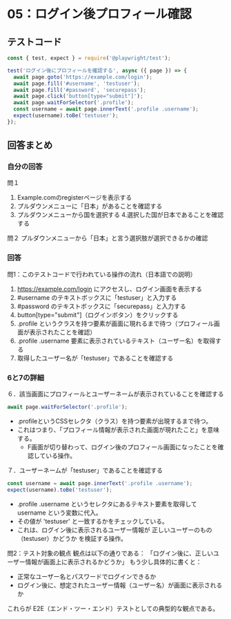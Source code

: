 # 05：ログイン後プロフィール確認

## テストコード

```js
const { test, expect } = require('@playwright/test');

test('ログイン後にプロフィールを確認する', async ({ page }) => {
  await page.goto('https://example.com/login');
  await page.fill('#username', 'testuser');
  await page.fill('#password', 'securepass');
  await page.click('button[type="submit"]');
  await page.waitForSelector('.profile');
  const username = await page.innerText('.profile .username');
  expect(username).toBe('testuser');
});
```

## 回答まとめ

### 自分の回答

問１

1. Example.comのregisterページを表示する
2. プルダウンメニューに「日本」があることを確認する
3. プルダウンメニューから国を選択する
4.選択した国が日本であることを確認する

問２
プルダウンメニューから「日本」と言う選択肢が選択できるかの確認

### 回答

問1：このテストコードで行われている操作の流れ（日本語での説明）
1. https://example.com/login にアクセスし、ログイン画面を表示する
2. #username のテキストボックスに「testuser」と入力する
3. #password のテキストボックスに「securepass」と入力する
4. button[type="submit"]（ログインボタン）をクリックする
5. .profile というクラスを持つ要素が画面に現れるまで待つ（プロフィール画面が表示されたことを確認）
6. .profile .username 要素に表示されているテキスト（ユーザー名）を取得する
7. 取得したユーザー名が「testuser」であることを確認する

### 6と7の詳細

６．該当画面にプロフィールとユーザーネームが表示されていることを確認する

```js
await page.waitForSelector('.profile');
```
- .profileというCSSセレクタ（クラス）を持つ要素が出現するまで待つ。
- これはつまり、「プロフィール情報が表示された画面が現れたこと」を意味する。
   - F画面が切り替わって、ログイン後のプロフィール画面になったことを確認している操作。
 
７．ユーザーネームが「testuser」であることを確認する

```js
const username = await page.innerText('.profile .username');
expect(username).toBe('testuser');
```

- .profile .username というセレクタにあるテキスト要素を取得して username という変数に代入。
- その値が 'testuser' と一致するかをチェックしている。
- これは、ログイン後に表示されるユーザー情報が 正しいユーザーのもの（testuser）かどうか を検証する操作。

問2：テスト対象の観点
観点は以下の通りである：
「ログイン後に、正しいユーザー情報が画面上に表示されるかどうか」
もう少し具体的に書くと：
- 正常なユーザー名とパスワードでログインできるか
- ログイン後に、想定されたユーザー情報（ユーザー名）が画面に表示されるか

これらが E2E（エンド・ツー・エンド）テストとしての典型的な観点である。
